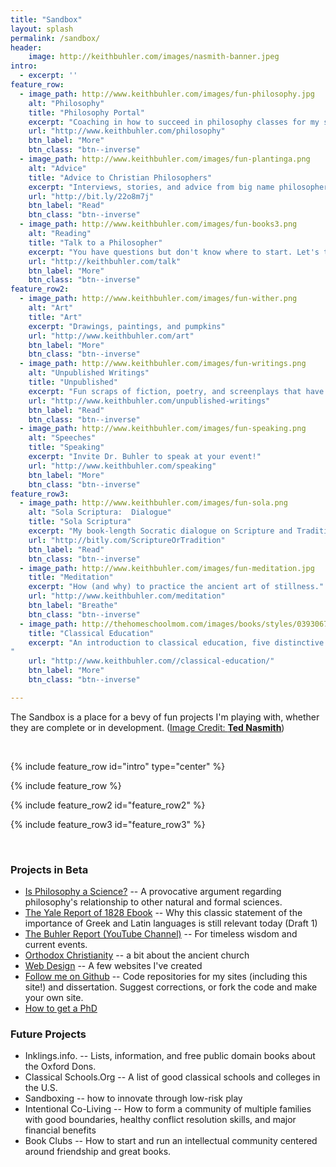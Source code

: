 ```yaml
---
title: "Sandbox"
layout: splash
permalink: /sandbox/
header:
    image: http://keithbuhler.com/images/nasmith-banner.jpeg
intro: 
  - excerpt: ''
feature_row:
  - image_path: http://www.keithbuhler.com/images/fun-philosophy.jpg
    alt: "Philosophy"
    title: "Philosophy Portal"
    excerpt: "Coaching in how to succeed in philosophy classes for my students and others who might be interested."
    url: "http://www.keithbuhler.com/philosophy"
    btn_label: "More"
    btn_class: "btn--inverse"
  - image_path: http://www.keithbuhler.com/images/fun-plantinga.png
    alt: "Advice"
    title: "Advice to Christian Philosophers"
    excerpt: "Interviews, stories, and advice from big name philosophers."
    url: "http://bit.ly/22o8m7j"
    btn_label: "Read"
    btn_class: "btn--inverse"
  - image_path: http://www.keithbuhler.com/images/fun-books3.png
    alt: "Reading"
    title: "Talk to a Philosopher"
    excerpt: "You have questions but don't know where to start. Let's talk!"
    url: "http://keithbuhler.com/talk"
    btn_label: "More"
    btn_class: "btn--inverse"
feature_row2:
  - image_path: http://www.keithbuhler.com/images/fun-wither.png
    alt: "Art"
    title: "Art"
    excerpt: "Drawings, paintings, and pumpkins"
    url: "http://www.keithbuhler.com/art"
    btn_label: "More"
    btn_class: "btn--inverse"
  - image_path: http://www.keithbuhler.com/images/fun-writings.png
    alt: "Unpublished Writings"
    title: "Unpublished"
    excerpt: "Fun scraps of fiction, poetry, and screenplays that have yet to see the light of day"
    url: "http://www.keithbuhler.com/unpublished-writings"
    btn_label: "Read"
    btn_class: "btn--inverse"
  - image_path: http://www.keithbuhler.com/images/fun-speaking.png
    alt: "Speeches"
    title: "Speaking"
    excerpt: "Invite Dr. Buhler to speak at your event!"
    url: "http://www.keithbuhler.com/speaking"
    btn_label: "More"
    btn_class: "btn--inverse"
feature_row3:
  - image_path: http://www.keithbuhler.com/images/fun-sola.png
    alt: "Sola Scriptura:  Dialogue"
    title: "Sola Scriptura"
    excerpt: "My book-length Socratic dialogue on Scripture and Tradition for Catholics, Protestants, and the utterly confused."
    url: "http://bitly.com/ScriptureOrTradition"
    btn_label: "Read"
    btn_class: "btn--inverse"
  - image_path: http://www.keithbuhler.com/images/fun-meditation.jpg
    title: "Meditation"
    excerpt: "How (and why) to practice the ancient art of stillness."
    url: "http://www.keithbuhler.com/meditation"
    btn_label: "Breathe"
    btn_class: "btn--inverse"
  - image_path: http://thehomeschoolmom.com/images/books/styles/0393067084.jpg
    title: "Classical Education"
    excerpt: "An introduction to classical education, five distinctive features, resources, news, and more. 
"
    url: "http://www.keithbuhler.com//classical-education/"
    btn_label: "More"
    btn_class: "btn--inverse"

---
```


The Sandbox is a place for a bevy of fun projects I'm playing with, whether they are complete or in development. ([Image Credit: **Ted Nasmith**](http://www.tednasmith.com/))

<br>

{% include feature_row id="intro" type="center" %}

{% include feature_row %}

{% include feature_row2 id="feature_row2" %}

{% include feature_row3 id="feature_row3" %}

<br>



### Projects in Beta


- [Is Philosophy a Science?](http://www.philosophyisscience.com/) -- A provocative argument regarding philosophy's relationship to other natural and formal sciences. 
- [The Yale Report of 1828 Ebook](http://www.keithbuhler.com/yalereport) -- Why this classic statement of the importance of Greek and Latin languages is still relevant today (Draft 1)
- [The Buhler Report (YouTube Channel)](https://www.youtube.com/channel/UC9HkYtB0VI6kwDmnmNgLr3A) -- For timeless wisdom and current events. 
- [Orthodox Christianity](http://www.keithbuhler.com/buhlerreport/orthodoxy) -- a bit about the ancient church 
- [Web Design](/sites) -- A few websites I've created
- [Follow me on Github](http://bit.ly/keithbuhlergithub) -- Code repositories for my sites (including this site!) and dissertation. Suggest corrections, or fork the code and make your own site. 
- <a href="/phd-how-to/">How to get a PhD</a>


### Future Projects

- Inklings.info. -- Lists, information, and free public domain books about the Oxford Dons. 
- Classical Schools.Org -- A list of good classical schools and colleges in the U.S. 
- Sandboxing -- how to innovate through low-risk play
- Intentional Co-Living -- How to form a community of multiple families with good boundaries, healthy conflict resolution skills, and major financial benefits
- Book Clubs -- How to start and run an intellectual community centered around friendship and great books. 



